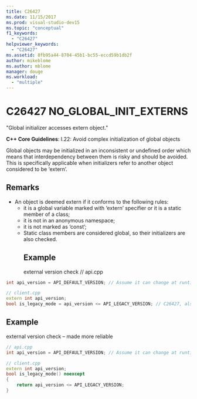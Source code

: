 ```yaml
---
title: C26427
ms.date: 11/15/2017
ms.prod: visual-studio-dev15
ms.topic: "conceptual"
f1_keywords:
  - "C26427"
helpviewer_keywords:
  - "C26427"
ms.assetid: 8fb95a44-8704-45b1-bc55-eccd59b1db2f
author: mikeblome
ms.author: mblome
manager: douge
ms.workload:
  - "multiple"
---
```

# C26427 NO_GLOBAL_INIT_EXTERNS
"Global initializer accesses extern object."

**C++ Core Guidelines**:
I.22: Avoid complex initialization of global objects

Global objects may be initialized in an inconsistent or undefined order which means that interdependency between them is risky and should be avoided. This is specifically applicable when initializers refer to another object considered to be ‘extern’.

## Remarks
- An object is deemed extern if it conforms to the following rules:
  - it is a global variable marked with ‘extern’ specifier or it is a static member of a class;
  - it is not in an anonymous namespace;
  - it is not marked as ‘const’;
  - Static class members are considered global, so their initializers are also checked.
    ## Example
    external version check
    // api.cpp

```cpp
int api_version = API_DEFAULT_VERSION; // Assume it can change at runtime, hence non-const.

// client.cpp
extern int api_version;
bool is_legacy_mode = api_version <= API_LEGACY_VERSION; // C26427, also stale value
```

## Example
external version check – made more reliable

```cpp
// api.cpp
int api_version = API_DEFAULT_VERSION; // Assume it can change at runtime, hence non-const.

// client.cpp
extern int api_version;
bool is_legacy_mode() noexcept
{
    return api_version <= API_LEGACY_VERSION;
}
```
